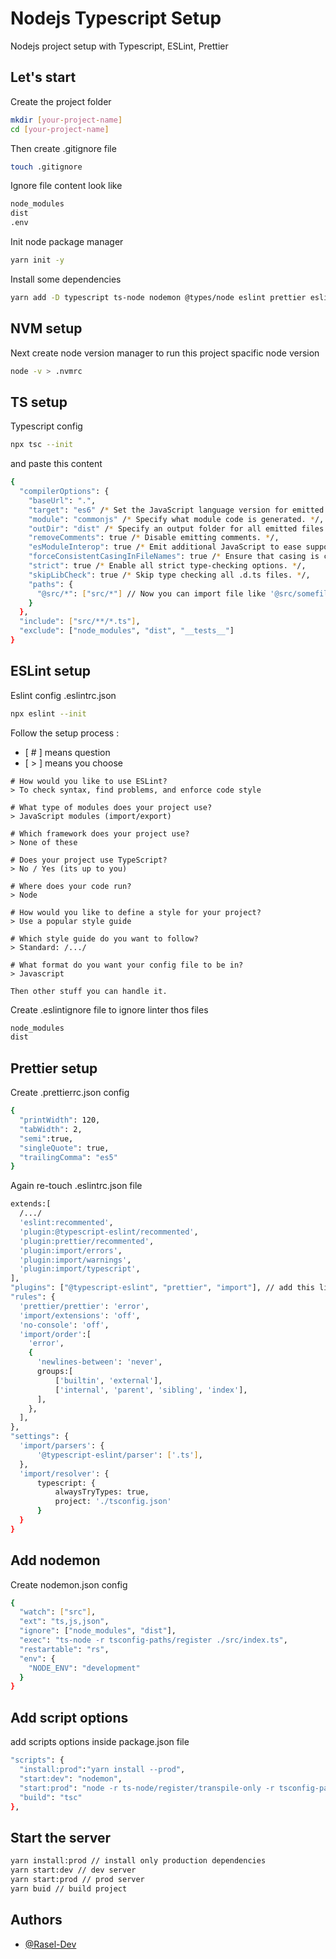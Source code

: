 # Nodejs Typescript Setup

Nodejs project setup with Typescript, ESLint, Prettier

## Let's start

Create the project folder

```bash
mkdir [your-project-name]
cd [your-project-name]
```

Then create .gitignore file

```bash
touch .gitignore
```

Ignore file content look like

```bash
node_modules
dist
.env
```

Init node package manager

```bash
yarn init -y
```

Install some dependencies

```bash
yarn add -D typescript ts-node nodemon @types/node eslint prettier eslint-plugin-prettier eslint-config-prettier eslint-import-resolver-typescript tsconfig-paths
```

## NVM setup

Next create node version manager to run this project spacific node version

```bash
node -v > .nvmrc
```

## TS setup

Typescript config

```bash
npx tsc --init
```

and paste this content

```bash
{
  "compilerOptions": {
    "baseUrl": ".",
    "target": "es6" /* Set the JavaScript language version for emitted JavaScript and include compatible library declarations. */,
    "module": "commonjs" /* Specify what module code is generated. */,
    "outDir": "dist" /* Specify an output folder for all emitted files. */,
    "removeComments": true /* Disable emitting comments. */,
    "esModuleInterop": true /* Emit additional JavaScript to ease support for importing CommonJS modules. This enables `allowSyntheticDefaultImports` for type compatibility. */,
    "forceConsistentCasingInFileNames": true /* Ensure that casing is correct in imports. */,
    "strict": true /* Enable all strict type-checking options. */,
    "skipLibCheck": true /* Skip type checking all .d.ts files. */,
    "paths": {
      "@src/*": ["src/*"] // Now you can import file like '@src/somefile/...'
    }
  },
  "include": ["src/**/*.ts"],
  "exclude": ["node_modules", "dist", "__tests__"]
}

```

## ESLint setup

Eslint config .eslintrc.json

```bash
npx eslint --init
```

Follow the setup process :

-   [ # ] means question
-   [ > ] means you choose

```
# How would you like to use ESLint?
> To check syntax, find problems, and enforce code style

# What type of modules does your project use?
> JavaScript modules (import/export)

# Which framework does your project use?
> None of these

# Does your project use TypeScript?
> No / Yes (its up to you)

# Where does your code run?
> Node

# How would you like to define a style for your project?
> Use a popular style guide

# Which style guide do you want to follow?
> Standard: /.../

# What format do you want your config file to be in?
> Javascript

Then other stuff you can handle it.
```

Create .eslintignore file to ignore linter thos files

```bash
node_modules
dist
```

## Prettier setup

Create .prettierrc.json config

```bash
{
  "printWidth": 120,
  "tabWidth": 2,
  "semi":true,
  "singleQuote": true,
  "trailingComma": "es5"
}
```

Again re-touch .eslintrc.json file

```bash
extends:[
  /.../
  'eslint:recommented',
  'plugin:@typescript-eslint/recommented',
  'plugin:prettier/recommented',
  'plugin:import/errors',
  'plugin:import/warnings',
  'plugin:import/typescript',
],
"plugins": ["@typescript-eslint", "prettier", "import"], // add this line
"rules": {
  'prettier/prettier': 'error',
  'import/extensions': 'off',
  'no-console': 'off',
  'import/order':[
    'error',
    {
      'newlines-between': 'never',
      groups:[
          ['builtin', 'external'],
          ['internal', 'parent', 'sibling', 'index'],
      ],
    },
  ],
},
"settings": {
  'import/parsers': {
      '@typescript-eslint/parser': ['.ts'],
  },
  'import/resolver': {
      typescript: {
          alwaysTryTypes: true,
          project: './tsconfig.json'
      }
  }
}
```

## Add nodemon

Create nodemon.json config

```bash
{
  "watch": ["src"],
  "ext": "ts,js,json",
  "ignore": ["node_modules", "dist"],
  "exec": "ts-node -r tsconfig-paths/register ./src/index.ts",
  "restartable": "rs",
  "env": {
    "NODE_ENV": "development"
  }
}
```

## Add script options

add scripts options inside package.json file

```bash
"scripts": {
  "install:prod":"yarn install --prod",
  "start:dev": "nodemon",
  "start:prod": "node -r ts-node/register/transpile-only -r tsconfig-paths/register ./dist/index.js",
  "build": "tsc"
},
```

## Start the server

```bash
yarn install:prod // install only production dependencies
yarn start:dev // dev server
yarn start:prod // prod server
yarn buid // build project
```

## Authors

-   [@Rasel-Dev](https://github.com/Rasel-Dev)
